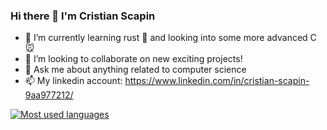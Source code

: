 ### Hi there 👋 I'm Cristian Scapin

- 🌱 I’m currently learning rust 🦀 and looking into some more advanced C 🐭
- 👯 I’m looking to collaborate on new exciting projects!
- 💬 Ask me about anything related to computer science
- 📫 My linkedin account: https://www.linkedin.com/in/cristian-scapin-9aa977212/

[![Most used languages](https://github-readme-stats.vercel.app/api/top-langs/?username=JustCris654&hide=php)](https://github.com/anuraghazra/github-readme-stats)
